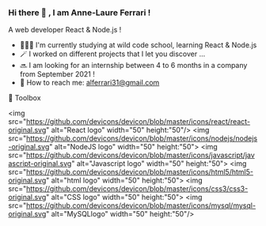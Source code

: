 ### Hi there 👋 , I am Anne-Laure Ferrari !
A web developer React & Node.js !


- 👩🏻‍💻 I'm currently studying at wild code school, learning React & Node.js
- 🪄 I worked on different projects that I let you discover ...
- 🔜 I am looking for an internship between 4 to 6 months in a company from September 2021 !
- 📧 How to reach me: alferrari31@gmail.com


🧰 Toolbox

<img src="https://github.com/devicons/devicon/blob/master/icons/react/react-original.svg" alt="React logo" width="50" height:"50"/>
<img src="https://github.com/devicons/devicon/blob/master/icons/nodejs/nodejs-original.svg" alt="NodeJS logo" width="50" height:"50">
<img src="https://github.com/devicons/devicon/blob/master/icons/javascript/javascript-original.svg" alt="Javascript logo" width="50" height:"50">
<img src="https://github.com/devicons/devicon/blob/master/icons/html5/html5-original.svg" alt="html logo" width="50" height:"50">
<img src="https://github.com/devicons/devicon/blob/master/icons/css3/css3-original.svg" alt="CSS logo" width="50" height:"50">
<img src="https://github.com/devicons/devicon/blob/master/icons/mysql/mysql-original.svg" alt="MySQLlogo" width="50" height:"50"/>






<!--
**Alferrari31/Alferrari31** is a ✨ _special_ ✨ repository because its `README.md` (this file) appears on your GitHub profile.

Here are some ideas to get you started:

- 🔭 I’m currently working on ...
- 🌱 I’m currently learning ...
- 👯 I’m looking to collaborate on ...
- 🤔 I’m looking for help with ...
- 💬 Ask me about ...
- 📫 How to reach me: ...
- 😄 Pronouns: ...
- ⚡ Fun fact: ...
-->
